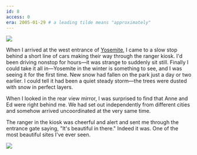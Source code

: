 ```yaml
---
id: 8
access: 0
era: 2005-01-29 # a leading tilde means "approximately"
---
```


![](https://photos.smugmug.com/Bait-4/i-5FZ7TvW/0/284bbe68/S/16-88-S.jpg)

When I arrived at the west entrance of [Yosemite](Content/fragments/Yosemite.md), I came to a slow stop behind a short line of cars making their way through the ranger kiosk. I'd been driving nonstop for hours—it was strange to suddenly sit still. Finally I could take it all in—Yosemite in the winter is something to see, and I was seeing it for the first time. New snow had fallen on the park just a day or two earlier. I could tell it had been a quiet steady storm—the trees were dusted with snow in perfect layers. 

When I looked in the rear view mirror, I was surprised to find that Anne and Ed were right behind me. We had set out independently from different cities and somehow arrived uncoordinated at the very same time.

The ranger in the kiosk was cheerful and alert and sent me through the entrance gate saying, "It's beautiful in there." Indeed it was. One of the most beautiful sites I've ever seen.

![](https://photos.smugmug.com/Bait-4/i-fqV4zzJ/0/b410382f/S/21_edited-1-S.jpg)

